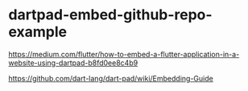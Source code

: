 # dartpad-embed-github-repo-example

https://medium.com/flutter/how-to-embed-a-flutter-application-in-a-website-using-dartpad-b8fd0ee8c4b9 

https://github.com/dart-lang/dart-pad/wiki/Embedding-Guide
